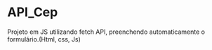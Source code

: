 # API_Cep
Projeto em JS utilizando fetch API, preenchendo automaticamente o formulário.(Html, css, Js)
